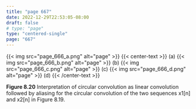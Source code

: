 ```yaml
---
title: "page 667"
date: 2022-12-29T22:53:05-08:00
draft: false
# type: "page"
type: "centered-single"
page: "667"
---
```


{{< img src="page_666_a.png" alt="page" >}}
{{< center-text >}}  (a) 
{{< img src="page_666_b.png" alt="page" >}}
(b)
{{< img src="page_666_c.png" alt="page" >}}
(c)
{{< img src="page_666_d.png" alt="page" >}}
(d)
{{< /center-text >}} 

**Figure 8.20**  Interpretation of circular convolution as linear convolution followed
by aliasing for the circular convolution of the two sequences x1[n] and x2[n] in
Figure 8.19.



